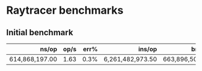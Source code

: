 # Raytracer benchmarks

## Initial benchmark
|               ns/op |                op/s |    err% |          ins/op |         bra/op |   miss% |     total | benchmark
|--------------------:|--------------------:|--------:|----------------:|---------------:|--------:|----------:|:----------
|      614,868,197.00 |                1.63 |    0.3% |6,261,482,973.50 | 663,896,506.60 |    0.6% |     73.88 | `rayracer`